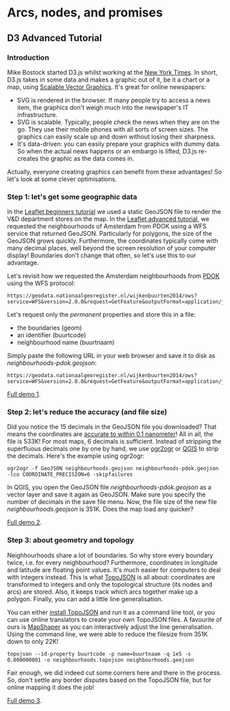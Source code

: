 # Arcs, nodes, and promises

## D3 Advanced Tutorial

### Introduction

Mike Bostock started D3.js whilst working at the [New York Times](http://www.nytimes.com/). In short, D3.js takes in some data and makes a graphic out of it, be it a chart or a map, using [Scalable Vector Graphics](https://en.wikipedia.org/wiki/Scalable_Vector_Graphics). It's great for online newspapers:

* SVG is rendered in the browser. If many people try to access a news item, the graphics don't weigh much into the newspaper's IT infrastructure.
* SVG is scalable. Typically, people check the news when they are on the go. They use their mobile phones with all sorts of screen sizes. The graphics can easily scale up and down without losing their sharpness.
* It's data-driven: you can easily prepare your graphics with dummy data. So when the actual news happens or an embargo is lifted, D3.js re-creates the graphic as the data comes in.

Actually, everyone creating graphics can benefit from these advantages! So let's look at some clever optimisations.

### Step 1: let's get some geographic data

In the [Leaflet beginners tutorial](https://github.com/maptime-ams/Leaflet-D3-workshop/blob/gh-pages/tutorial-leaflet-starter/README.md) we used a static GeoJSON file to render the V&D department stores on the map. In the [Leaflet advanced tutorial](https://github.com/maptime-ams/Leaflet-D3-workshop/blob/gh-pages/tutorial-leaflet-advanced/README.md), we requested the neighbourhoods of Amsterdam from PDOK using a WFS service that returned GeoJSON. Particularly for polygons, the size of the GeoJSON grows quickly. Furthermore, the coordinates typically come with many decimal places, well beyond the screen resolution of your computer display! Boundaries don't change that often, so let's use this to our advantage.

Let's revisit how we requested the Amsterdam neighbourhoods from [PDOK](http://www.pdok.nl) using the WFS protocol:

````
https://geodata.nationaalgeoregister.nl/wijkenbuurten2014/ows?service=WFS&version=2.0.0&request=GetFeature&outputFormat=application/json&srsName=EPSG:4326&typeName=wijkenbuurten2014:cbs_buurten_2014&propertyName=buurtnaam,personenautos_per_huishouden,geom&cql_filter=gemeentenaam%20=%20%27Amsterdam%27
````

Let's request only the _permanent_ properties and store this in a file:
- the boundaries (geom)
- an identifier (buurtcode)
- neighbourhood name (buurtnaam)

Simply paste the following URL in your web browser and save it to disk as _neighbourhoods-pdok.geojson_:

````
https://geodata.nationaalgeoregister.nl/wijkenbuurten2014/ows?service=WFS&version=2.0.0&request=GetFeature&outputFormat=application/json&srsName=EPSG:4326&typeName=wijkenbuurten2014:cbs_buurten_2014&propertyName=buurtcode,buurtnaam,geom&cql_filter=gemeentenaam%20=%20%27Amsterdam%27
````

[Full demo 1](http://maptime-ams.github.io/Leaflet-D3-workshop/tutorial-d3-advanced/1/).

### Step 2: let's reduce the accuracy (and file size)

Did you notice the 15 decimals in the GeoJSON file you downloaded? That means the coordinates are [accurate to within 0.1 nanometer](http://uxblog.idvsolutions.com/2013/11/silly-geographic-precision.html)! All in all, the file is 533K! For most maps, 6 decimals is sufficient. Instead of stripping the superfluous decimals one by one by hand, we use [ogr2ogr](http://www.gdal.org/ogr2ogr.html) or [QGIS](http://www.qgis.org) to strip the decimals. Here's the example using ogr2ogr:

````
ogr2ogr -f GeoJSON neighbourhoods.geojson neighbourhoods-pdok.geojson -lco COORDINATE_PRECISION=6 -skipfailures
````

In QGIS, you open the GeoJSON file _neighbourhoods-pdok.geojson_ as a vector layer and save it again as GeoJSON. Make sure you specify the number of decimals in the save file menu. Now, the file size of the new file _neighbourhoods.geojson_ is 351K. Does the map load any quicker?

[Full demo 2](http://maptime-ams.github.io/Leaflet-D3-workshop/tutorial-d3-advanced/2/).

### Step 3: about geometry and topology

Neighhourhoods share a lot of boundaries. So why store every boundary twice, i.e. for every neighbourhood? Furthermore, coordinates in longitude and latitude are floating point values. It's much easier for computers to deal with integers instead. This is what [TopoJSON](https://github.com/mbostock/topojson) is all about: coordinates are transformed to integers and only the topological structure (its nodes and arcs) are stored. Also, it keeps track which arcs together make up a polygon. Finally, you can add a little line generalisation.

You can either [install TopoJSON](https://github.com/mbostock/topojson/wiki/Installation) and run it as a command line tool, or you can use online translators to create your own TopoJSON files. A favourite of ours is [MapShaper](http://www.mapshaper.org/) as you can interactively adjust the line generalisation. Using the command line, we were able to reduce the filesize from 351K down to only 22K!

````
topojson --id-property buurtcode -p name=buurtnaam -q 1e5 -s 0.000000001 -o neighbourhoods.topojson neighbourhoods.geojson
````

Fair enough, we did indeed cut some corners here and there in the process. So, don't settle any border disputes based on the TopoJSON file, but for online mapping it does the job!

[Full demo 3](http://maptime-ams.github.io/Leaflet-D3-workshop/tutorial-d3-advanced/3/).
